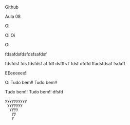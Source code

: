 Github

Aula 08

Oi

Oi Oi

Oi


fdsafdsfdsfdsfsafdsf

fdsfdsf fds fdsfdsf af fdf dsfffs f fdsf dfdfd ffadsfdsaf fsdaff

EEeeeeee!!

Oi Tudo bem!! Tudo bem!!

Tudo bem!! Tudo bem!!
dfsfd

	yyyyyyyyyy
	 yyyyyyy
	  yyyy
	   yy
	   y
